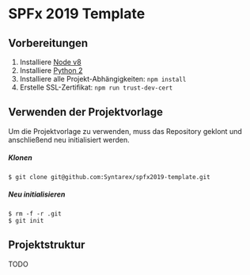 # SPFx 2019 Template

## Vorbereitungen

1. Installiere [Node v8](https://nodejs.org/en/blog/release/v8.17.0)
2. Installiere [Python 2](https://www.python.org/downloads/windows)
3. Installiere alle Projekt-Abhängigkeiten: `npm install`
4. Erstelle SSL-Zertifikat: `npm run trust-dev-cert`

## Verwenden der Projektvorlage

Um die Projektvorlage zu verwenden, muss das Repository geklont und anschließend neu initialisiert werden.

##### Klonen

```
$ git clone git@github.com:Syntarex/spfx2019-template.git
```

##### Neu initialisieren

```
$ rm -f -r .git
$ git init
```

## Projektstruktur

TODO

